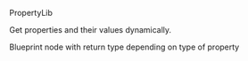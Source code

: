 PropertyLib

Get properties and their values dynamically.

Blueprint node with return type depending on type of property